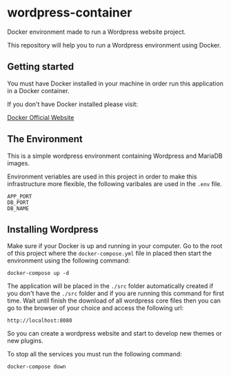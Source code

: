 # wordpress-container

Docker environment made to run a Wordpress website project.

This repository will help you to run a Wordpress environment using Docker.

## Getting started

You must have Docker installed in your machine in order run this application in a Docker container.

If you don't have Docker installed please visit:

[Docker Official Website](https://www.docker.com/products/docker-desktop)

## The Environment

This is a simple wordpress environment containing Wordpress and MariaDB images.

Environment veriables are used in this project in order to make this infrastructure more flexible, the following varibales are used in the `.env` file.

```
APP_PORT
DB_PORT
DB_NAME
```

## Installing Wordpress

Make sure if your Docker is up and running in your computer.
Go to the root of this project where the `docker-compose.yml` file in placed then start the environment using the following command:

```
docker-compose up -d
```

The application will be placed in the `./src` folder automatically created if you don't have the `./src` folder and if you are running this command for first time. Wait until finish the download of all wordpress core files then you can go to the browser of your choice and access the following url:

```
http://localhost:8080
```

So you can create a wordpress website and start to develop new themes or new plugins.

To stop all the services you must run the following command:

```
docker-compose down
```

